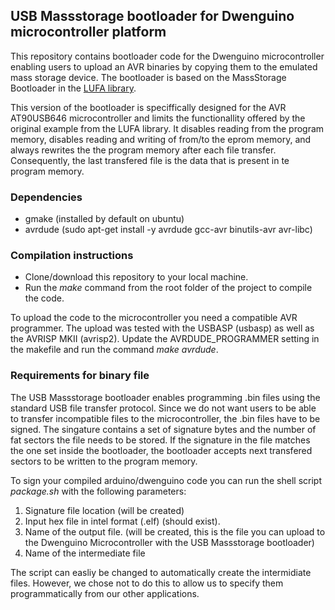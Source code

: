 ## USB Massstorage bootloader for Dwenguino microcontroller platform

This repository contains bootloader code for the Dwenguino microcontroller enabling users to upload an AVR binaries by copying them to the emulated mass storage device. The bootloader is based on the MassStorage Bootloader in the [LUFA library](https://github.com/abcminiuser/lufa). 

This version of the bootloader is speciffically designed for the AVR AT90USB646 microcontroller and limits the functionallity offered by the original example from the LUFA library. It disables reading from the program memory, disables reading and writing of from/to the eprom memory, and always rewrites the the program memory after each file transfer. Consequently, the last transfered file is the data that is present in te program memory. 

### Dependencies

* gmake (installed by default on ubuntu)
* avrdude (sudo apt-get install -y avrdude gcc-avr binutils-avr avr-libc)

### Compilation instructions

* Clone/download this repository to your local machine.
* Run the *make* command from the root folder of the project to compile the code.

To upload the code to the microcontroller you need a compatible AVR programmer. The upload was tested with the USBASP (usbasp) as well as the AVRISP MKII (avrisp2). Update the AVRDUDE_PROGRAMMER setting in the makefile and run the command *make avrdude*.

### Requirements for binary file

The USB Massstorage bootloader enables programming .bin files using the standard USB file transfer protocol. Since we do not want users to be able to transfer incompatible files to the microcontroller, the .bin files have to be signed. The singature contains a set of signature bytes and the number of fat sectors the file needs to be stored. If the signature in the file matches the one set inside the bootloader, the bootloader accepts next transfered sectors to be written to the program memory. 

To sign your compiled arduino/dwenguino code you can run the shell script *package.sh* with the following parameters:

1. Signature file location (will be created)
2. Input hex file in intel format (.elf) (should exist).
3. Name of the output file. (will be created, this is the file you can upload to the Dwenguino Microcontroller with the USB Massstorage bootloader)
4. Name of the intermediate file 


The script can easliy be changed to automatically create the intermidiate files. However, we chose not to do this to allow us to specify them programmatically from our other applications.


